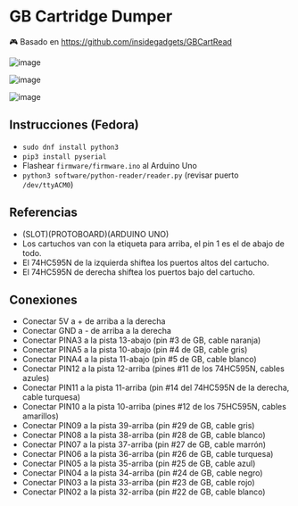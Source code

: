 # GB Cartridge Dumper
:video_game: Basado en https://github.com/insidegadgets/GBCartRead

![image](https://user-images.githubusercontent.com/1631752/56398010-edd0c800-621c-11e9-8048-cc8fcd4c1204.jpg)

![image](https://user-images.githubusercontent.com/1631752/56398179-9ed76280-621d-11e9-88cc-39521ff052c8.jpg)

![image](https://user-images.githubusercontent.com/1631752/53384943-72107880-395b-11e9-828f-23b45eecf5db.png)

## Instrucciones (Fedora)
- `sudo dnf install python3`
- `pip3 install pyserial`
- Flashear `firmware/firmware.ino` al Arduino Uno
- `python3 software/python-reader/reader.py` (revisar puerto `/dev/ttyACM0`)

## Referencias
- (SLOT)(PROTOBOARD)(ARDUINO UNO)
- Los cartuchos van con la etiqueta para arriba, el pin 1 es el de abajo de todo.
- El 74HC595N de la izquierda shiftea los puertos altos del cartucho.
- El 74HC595N de derecha shiftea los puertos bajo del cartucho.

## Conexiones
- Conectar 5V a + de arriba a la derecha
- Conectar GND a - de arriba a la derecha
- Conectar PINA3 a la pista 13-abajo (pin #3 de GB, cable naranja)
- Conectar PINA5 a la pista 10-abajo (pin #4 de GB, cable gris)
- Conectar PINA4 a la pista 11-abajo (pin #5 de GB, cable blanco)
- Conectar PIN12 a la pista 12-arriba (pines #11 de los 74HC595N, cables azules)
- Conectar PIN11 a la pista 11-arriba (pin #14 del 74HC595N de la derecha, cable turquesa)
- Conectar PIN10 a la pista 10-arriba (pines #12 de los 75HC595N, cables amarillos)
- Conectar PIN09 a la pista 39-arriba (pin #29 de GB, cable gris)
- Conectar PIN08 a la pista 38-arriba (pin #28 de GB, cable blanco)
- Conectar PIN07 a la pista 37-arriba (pin #27 de GB, cable marrón)
- Conectar PIN06 a la pista 36-arriba (pin #26 de GB, cable turquesa)
- Conectar PIN05 a la pista 35-arriba (pin #25 de GB, cable azul)
- Conectar PIN04 a la pista 34-arriba (pin #24 de GB, cable negro)
- Conectar PIN03 a la pista 33-arriba (pin #23 de GB, cable rojo)
- Conectar PIN02 a la pista 32-arriba (pin #22 de GB, cable blanco)
